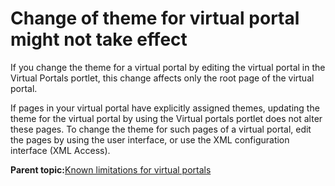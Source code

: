 # Change of theme for virtual portal might not take effect

If you change the theme for a virtual portal by editing the virtual portal in the Virtual Portals portlet, this change affects only the root page of the virtual portal.

If pages in your virtual portal have explicitly assigned themes, updating the theme for the virtual portal by using the Virtual portals portlet does not alter these pages. To change the theme for such pages of a virtual portal, edit the pages by using the user interface, or use the XML configuration interface \(XML Access\).

**Parent topic:**[Known limitations for virtual portals ](../admin-system/advpref_limits.md)

